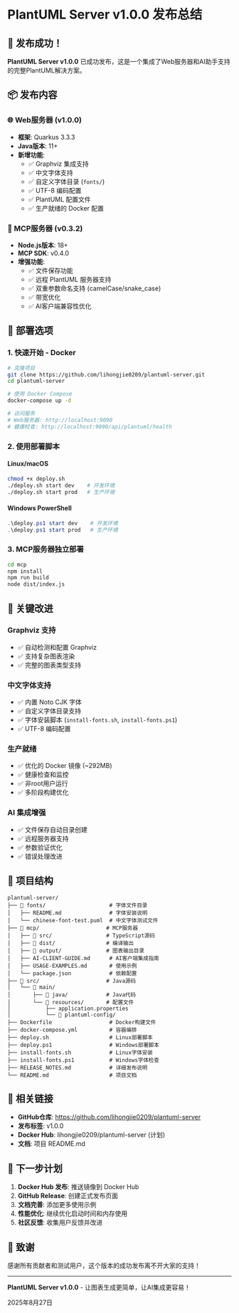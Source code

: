 # PlantUML Server v1.0.0 发布总结

## 🎉 发布成功！

**PlantUML Server v1.0.0** 已成功发布，这是一个集成了Web服务器和AI助手支持的完整PlantUML解决方案。

## 📦 发布内容

### 🌐 Web服务器 (v1.0.0)
- **框架**: Quarkus 3.3.3
- **Java版本**: 11+
- **新增功能**:
  - ✅ Graphviz 集成支持
  - ✅ 中文字体支持
  - ✅ 自定义字体目录 (`fonts/`)
  - ✅ UTF-8 编码配置
  - ✅ PlantUML 配置文件
  - ✅ 生产就绪的 Docker 配置

### 🤖 MCP服务器 (v0.3.2)
- **Node.js版本**: 18+
- **MCP SDK**: v0.4.0
- **增强功能**:
  - ✅ 文件保存功能
  - ✅ 远程 PlantUML 服务器支持
  - ✅ 双重参数命名支持 (camelCase/snake_case)
  - ✅ 带宽优化
  - ✅ AI客户端兼容性优化

## 🚀 部署选项

### 1. 快速开始 - Docker
```bash
# 克隆项目
git clone https://github.com/lihongjie0209/plantuml-server.git
cd plantuml-server

# 使用 Docker Compose
docker-compose up -d

# 访问服务
# Web服务器: http://localhost:9090
# 健康检查: http://localhost:9090/api/plantuml/health
```

### 2. 使用部署脚本

#### Linux/macOS
```bash
chmod +x deploy.sh
./deploy.sh start dev    # 开发环境
./deploy.sh start prod   # 生产环境
```

#### Windows PowerShell
```powershell
.\deploy.ps1 start dev    # 开发环境
.\deploy.ps1 start prod   # 生产环境
```

### 3. MCP服务器独立部署
```bash
cd mcp
npm install
npm run build
node dist/index.js
```

## 🎯 关键改进

### Graphviz 支持
- ✅ 自动检测和配置 Graphviz
- ✅ 支持复杂图表渲染
- ✅ 完整的图表类型支持

### 中文字体支持
- ✅ 内置 Noto CJK 字体
- ✅ 自定义字体目录支持
- ✅ 字体安装脚本 (`install-fonts.sh`, `install-fonts.ps1`)
- ✅ UTF-8 编码配置

### 生产就绪
- ✅ 优化的 Docker 镜像 (~292MB)
- ✅ 健康检查和监控
- ✅ 非root用户运行
- ✅ 多阶段构建优化

### AI 集成增强
- ✅ 文件保存自动目录创建
- ✅ 远程服务器支持
- ✅ 参数验证优化
- ✅ 错误处理改进

## 📁 项目结构

```
plantuml-server/
├── 📁 fonts/                    # 字体文件目录
│   ├── README.md               # 字体安装说明
│   └── chinese-font-test.puml  # 中文字体测试文件
├── 📁 mcp/                     # MCP服务器
│   ├── 📁 src/                 # TypeScript源码
│   ├── 📁 dist/                # 编译输出
│   ├── 📁 output/              # 图表输出目录
│   ├── AI-CLIENT-GUIDE.md      # AI客户端集成指南
│   ├── USAGE-EXAMPLES.md       # 使用示例
│   └── package.json            # 依赖配置
├── 📁 src/                     # Java源码
│   └── 📁 main/
│       ├── 📁 java/            # Java代码
│       └── 📁 resources/       # 配置文件
│           ├── application.properties
│           └── 📁 plantuml-config/
├── Dockerfile                  # Docker构建文件
├── docker-compose.yml          # 容器编排
├── deploy.sh                   # Linux部署脚本
├── deploy.ps1                  # Windows部署脚本
├── install-fonts.sh            # Linux字体安装
├── install-fonts.ps1           # Windows字体检查
├── RELEASE_NOTES.md            # 详细发布说明
└── README.md                   # 项目文档
```

## 🔗 相关链接

- **GitHub仓库**: https://github.com/lihongjie0209/plantuml-server
- **发布标签**: v1.0.0
- **Docker Hub**: lihongjie0209/plantuml-server (计划)
- **文档**: 项目 README.md

## 📝 下一步计划

1. **Docker Hub 发布**: 推送镜像到 Docker Hub
2. **GitHub Release**: 创建正式发布页面
3. **文档完善**: 添加更多使用示例
4. **性能优化**: 继续优化启动时间和内存使用
5. **社区反馈**: 收集用户反馈并改进

## 🙏 致谢

感谢所有贡献者和测试用户，这个版本的成功发布离不开大家的支持！

---

**PlantUML Server v1.0.0** - 让图表生成更简单，让AI集成更容易！

2025年8月27日
